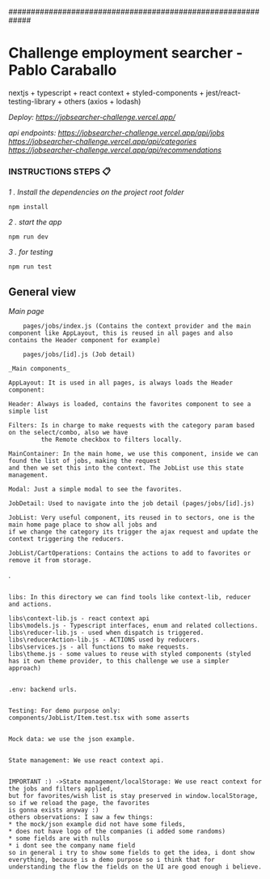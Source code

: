 #############################################################
# Challenge employment searcher - Pablo Caraballo
nextjs + typescript + react context + styled-components + jest/react-testing-library + others (axios + lodash)

_Deploy:_ 
_https://jobsearcher-challenge.vercel.app/_

_api endpoints:_ 
_https://jobsearcher-challenge.vercel.app/api/jobs_
_https://jobsearcher-challenge.vercel.app/api/categories_
_https://jobsearcher-challenge.vercel.app/api/recommendations_


### INSTRUCTIONS STEPS 📋


_1 . Install the dependencies on the project root folder_

```
npm install
```

_2 . start the app_

```
npm run dev
``` 

_3 . for testing_

```
npm run test
``` 

## General view

_Main page_
```
    pages/jobs/index.js (Contains the context provider and the main component like AppLayout, this is reused in all pages and also contains the Header component for example)

    pages/jobs/[id].js (Job detail)

```
```
_Main components_

```
    AppLayout: It is used in all pages, is always loads the Header component:

    Header: Always is loaded, contains the favorites component to see a simple list

    Filters: Is in charge to make requests with the category param based on the select/combo, also we have
             the Remote checkbox to filters locally.
    
    MainContainer: In the main home, we use this component, inside we can found the list of jobs, making the request
    and then we set this into the context. The JobList use this state management.

    Modal: Just a simple modal to see the favorites.

    JobDetail: Used to navigate into the job detail (pages/jobs/[id].js)
 
    JobList: Very useful component, its reused in to sectors, one is the main home page place to show all jobs and
    if we change the category its trigger the ajax request and update the context triggering the reducers.

    JobList/CartOperations: Contains the actions to add to favorites or remove it from storage.
.
 ```

```
    libs: In this directory we can find tools like context-lib, reducer and actions. 
    
    libs\context-lib.js - react context api
    libs\models.js - Typescript interfaces, enum and related collections.
    libs\reducer-lib.js - used when dispatch is triggered.
    libs\reducerAction-lib.js - ACTIONS used by reducers.
    libs\services.js - all functions to make requests.
    libs\theme.js - some values to reuse with styled components (styled has it own theme provider, to this challenge we use a simpler approach)
```

```
    .env: backend urls.
```

```
    Testing: For demo purpose only:
    components/JobList/Item.test.tsx with some asserts
```

```
    Mock data: we use the json example.
```

```
    State management: We use react context api.
```

```
    IMPORTANT :) ->State management/localStorage: We use react context for the jobs and filters applied, 
    but for favorites/wish list is stay preserved in window.localStorage, so if we reload the page, the favorites
    is gonna exists anyway :)
    others observations: I saw a few things: 
    * the mock/json example did not have some fileds, 
    * does not have logo of the companies (i added some randoms)
    * some fields are with nulls
    * i dont see the company name field
    so in general i try to show some fields to get the idea, i dont show everything, because is a demo purpose so i think that for understanding the flow the fields on the UI are good enough i believe.
```